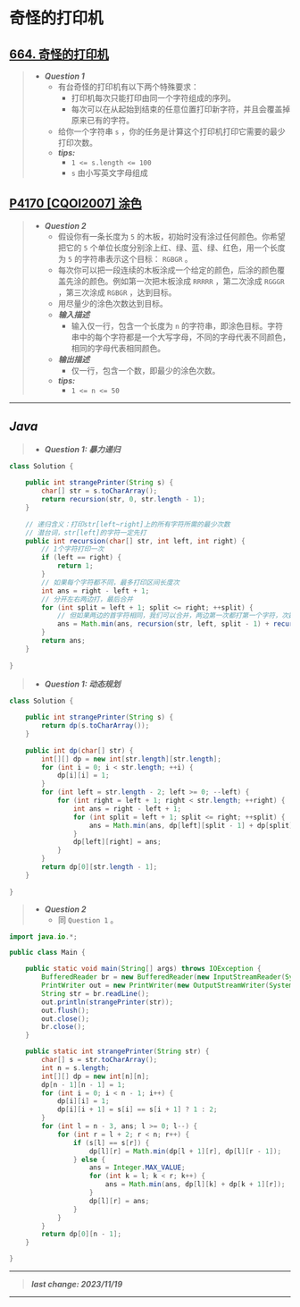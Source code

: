 # 奇怪的打印机

## [664. 奇怪的打印机](https://leetcode.cn/problems/strange-printer/)

> - ***Question 1***
>   - 有台奇怪的打印机有以下两个特殊要求：
>     - 打印机每次只能打印由同一个字符组成的序列。
>     - 每次可以在从起始到结束的任意位置打印新字符，并且会覆盖掉原来已有的字符。
>   - 给你一个字符串 `s` ，你的任务是计算这个打印机打印它需要的最少打印次数。
>   - ***tips:***
>     - `1 <= s.length <= 100`
>     - `s` 由小写英文字母组成

## [P4170 [CQOI2007] 涂色](https://www.luogu.com.cn/problem/P4170)

> - ***Question 2***
>   - 假设你有一条长度为 `5` 的木板，初始时没有涂过任何颜色。你希望把它的 `5` 个单位长度分别涂上红、绿、蓝、绿、红色，用一个长度为 `5` 的字符串表示这个目标： `RGBGR` 。
>   - 每次你可以把一段连续的木板涂成一个给定的颜色，后涂的颜色覆盖先涂的颜色。例如第一次把木板涂成 `RRRRR` ，第二次涂成 `RGGGR` ，第三次涂成 `RGBGR` ，达到目标。
>   - 用尽量少的涂色次数达到目标。
>   - ***输入描述***
>     - 输入仅一行，包含一个长度为 `n` 的字符串，即涂色目标。字符串中的每个字符都是一个大写字母，不同的字母代表不同颜色，相同的字母代表相同颜色。
>   - ***输出描述***
>     - 仅一行，包含一个数，即最少的涂色次数。
>   - ***tips:***
>     - `1 <= n <= 50`

---

## *Java*

> - ***Question 1: 暴力递归***

```java
class Solution {
    
    public int strangePrinter(String s) {
        char[] str = s.toCharArray();
        return recursion(str, 0, str.length - 1);
    }
    
    // 递归含义：打印str[left~right]上的所有字符所需的最少次数
    // 潜台词，str[left]的字符一定先打
    public int recursion(char[] str, int left, int right) {
        // 1个字符打印一次
        if (left == right) {
            return 1;
        }
        // 如果每个字符都不同，最多打印区间长度次
        int ans = right - left + 1;
        // 分开左右两边打，最后合并
        for (int split = left + 1; split <= right; ++split) {
            // 但如果两边的首字符相同，我们可以合并，两边第一次都打第一个字符，次数-1
            ans = Math.min(ans, recursion(str, left, split - 1) + recursion(str, split, right) - (str[left] == str[split] ? 1 : 0));
        }
        return ans;
    }
    
}
```

> - ***Question 1: 动态规划***

```java
class Solution {
    
    public int strangePrinter(String s) {
        return dp(s.toCharArray());
    }
    
    public int dp(char[] str) {
        int[][] dp = new int[str.length][str.length];
        for (int i = 0; i < str.length; ++i) {
            dp[i][i] = 1;
        }
        for (int left = str.length - 2; left >= 0; --left) {
            for (int right = left + 1; right < str.length; ++right) {
                int ans = right - left + 1;
                for (int split = left + 1; split <= right; ++split) {
                    ans = Math.min(ans, dp[left][split - 1] + dp[split][right] - (str[left] == str[split] ? 1 : 0));
                }
                dp[left][right] = ans;
            }
        }
        return dp[0][str.length - 1];
    }
    
}
```

> - ***Question 2***
>   - 同 `Question 1` 。

```java
import java.io.*;

public class Main {

    public static void main(String[] args) throws IOException {
        BufferedReader br = new BufferedReader(new InputStreamReader(System.in));
        PrintWriter out = new PrintWriter(new OutputStreamWriter(System.out));
        String str = br.readLine();
        out.println(strangePrinter(str));
        out.flush();
        out.close();
        br.close();
    }

    public static int strangePrinter(String str) {
        char[] s = str.toCharArray();
        int n = s.length;
        int[][] dp = new int[n][n];
        dp[n - 1][n - 1] = 1;
        for (int i = 0; i < n - 1; i++) {
            dp[i][i] = 1;
            dp[i][i + 1] = s[i] == s[i + 1] ? 1 : 2;
        }
        for (int l = n - 3, ans; l >= 0; l--) {
            for (int r = l + 2; r < n; r++) {
                if (s[l] == s[r]) {
                    dp[l][r] = Math.min(dp[l + 1][r], dp[l][r - 1]);
                } else {
                    ans = Integer.MAX_VALUE;
                    for (int k = l; k < r; k++) {
                        ans = Math.min(ans, dp[l][k] + dp[k + 1][r]);
                    }
                    dp[l][r] = ans;
                }
            }
        }
        return dp[0][n - 1];
    }

}
```

---

> ***last change: 2023/11/19***

---

